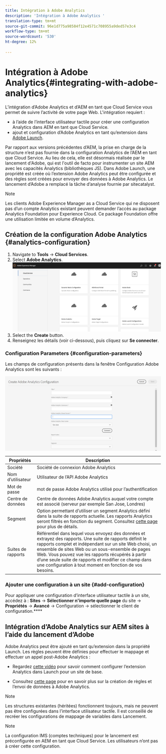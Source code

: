 ```yaml
---
title: Intégration à Adobe Analytics
description: 'Intégration à Adobe Analytics '
translation-type: tm+mt
source-git-commit: 96e1d775a98584f12e4571c708955a9ded57e3c4
workflow-type: tm+mt
source-wordcount: '530'
ht-degree: 12%

---
```



# Intégration à Adobe Analytics{#integrating-with-adobe-analytics}

L’intégration d’Adobe Analytics et d’AEM en tant que Cloud Service vous permet de suivre l’activité de votre page Web. L&#39;intégration requiert :

* à l’aide de l’interface utilisateur tactile pour créer une configuration Analytics dans AEM en tant que Cloud Service.
* ajout et configuration d’Adobe Analytics en tant qu’extension dans [Adobe Launch](https://docs.adobe.com/content/help/en/launch/using/intro/get-started/quick-start.html).

Par rapport aux versions précédentes d’AEM, la prise en charge de la structure n’est pas fournie dans la configuration Analytics de l’AEM en tant que Cloud Service. Au lieu de cela, elle est désormais réalisée par le lancement d&#39;Adobe, qui est l&#39;outil de facto pour instrumenter un site AEM avec les capacités Analytics (bibliothèques JS). Dans Adobe Launch, une propriété est créée où l’extension Adobe Analytics peut être configurée et des règles sont créées pour envoyer des données à Adobe Analytics. Le lancement d’Adobe a remplacé la tâche d’analyse fournie par sitecatalyst.

>[!NOTE]
>
>Les clients Adobe Experience Manager as a Cloud Service qui ne disposent pas d’un compte Analytics existant peuvent demander l’accès au package Analytics Foundation pour Experience Cloud. Ce package Foundation offre une utilisation limitée en volume d’Analytics.

## Création de la configuration Adobe Analytics {#analytics-configuration}

1. Navigate to **Tools** → **Cloud Services**.
2. Select **Adobe Analytics**.
   ![Adobe Analytics](assets/analytics_screen2.png "WindowAdobe Analytics Window")
3. Select the **Create** button.
4. Renseignez les détails (voir ci-dessous), puis cliquez sur **Se connecter**.

### Configuration Parameters {#configuration-parameters}

Les champs de configuration présents dans la fenêtre Configuration Adobe Analytics sont les suivants :

![Paramètres](assets/properties_field1.png "de configurationParamètres de configuration")

| Propriétés | Description |
|---|---|
| Société | Société de connexion Adobe Analytics |
| Nom d’utilisateur | Utilisateur de l’API Adobe Analytics |
| Mot de passe | mot de passe Adobe Analytics utilisé pour l’authentification |
| Centre de données | Centre de données Adobe Analytics auquel votre compte est associé (serveur par exemple San Jose, Londres) |
| Segment | Option permettant d’utiliser un segment Analytics défini dans la suite de rapports actuelle. Les rapports Analytics seront filtrés en fonction du segment. Consultez [cette page](https://docs.adobe.com/content/help/en/analytics/components/segmentation/seg-overview.html) pour plus de détails. |
| Suites de rapports | Référentiel dans lequel vous envoyez des données et extrayez des rapports. Une suite de rapports définit le rapports complet et indépendant sur un site Web choisi, un ensemble de sites Web ou un sous-ensemble de pages Web. Vous pouvez vue les rapports récupérés à partir d’une seule suite de rapports et modifier ce champ dans une configuration à tout moment en fonction de vos besoins. |

### Ajouter une configuration à un site {#add-configuration}

Pour appliquer une configuration d’interface utilisateur tactile à un site, accédez à : **Sites** → **Sélectionner n&#39;importe quelle page** du site → **Propriétés** → **Avancé** → Configuration → sélectionner le client de configuration.****

## Intégration d’Adobe Analytics sur AEM sites à l’aide du lancement d’Adobe

Adobe Analytics peut être ajouté en tant qu’extension dans la propriété Launch. Les règles peuvent être définies pour effectuer le mappage et effectuer un appel post-Adobe Analytics :

* Regardez [cette vidéo](https://docs.adobe.com/content/help/en/analytics-learn/tutorials/implementation/via-adobe-launch/basic-configuration-of-the-analytics-launch-extension.html) pour savoir comment configurer l’extension Analytics dans Launch pour un site de base.

* Consultez [cette page](https://docs.adobe.com/content/help/en/core-services-learn/implementing-in-websites-with-launch/implement-solutions/analytics.html) pour en savoir plus sur la création de règles et l’envoi de données à Adobe Analytics.

>[!NOTE]
>
>Les structures existantes (héritées) fonctionnent toujours, mais ne peuvent pas être configurées dans l’interface utilisateur tactile. Il est conseillé de recréer les configurations de mappage de variables dans Lancement.

>[!NOTE]
>
>La configuration IMS (comptes techniques) pour le lancement est préconfigurée en AEM en tant que Cloud Service. Les utilisateurs n’ont pas à créer cette configuration.
